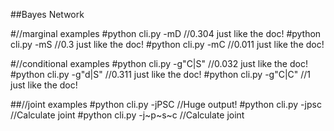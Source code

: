 ##Bayes Network

#//marginal examples
#python cli.py -mD //0.304 just like the doc!
#python cli.py -mS //0.3 just like the doc!
#python cli.py -mC //0.011 just like the doc!

#//conditional examples
#python cli.py -g"C|S" //0.032 just like the doc!
#python cli.py -g"d|S" //0.311 just like the doc!
#python cli.py -g"C|C" //1 just like the doc!

##//joint examples
#python cli.py -jPSC //Huge output!
#python cli.py -jpsc //Calculate joint
#python cli.py -j~p~s~c //Calculate joint
